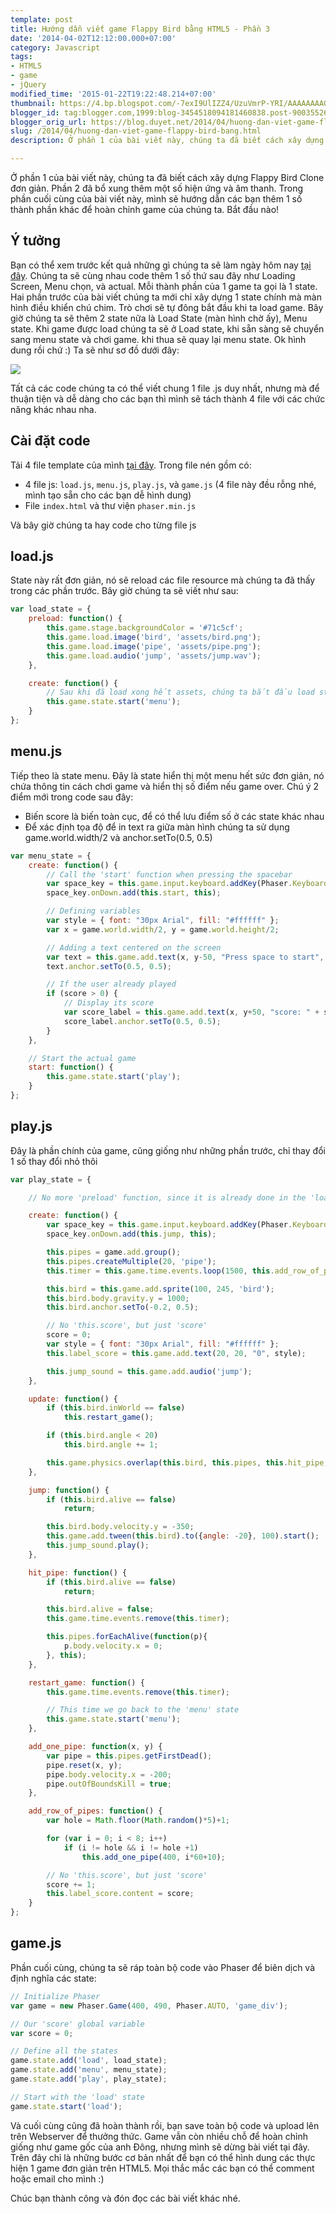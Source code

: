 ```yaml
---
template: post
title: Hướng dẫn viết game Flappy Bird bằng HTML5 - Phần 3
date: '2014-04-02T12:12:00.000+07:00'
category: Javascript
tags:
- HTML5
- game
- jQuery
modified_time: '2015-01-22T19:22:48.214+07:00'
thumbnail: https://4.bp.blogspot.com/-7exI9UlIZZ4/UzuVmrP-YRI/AAAAAAAAGgE/OjgRgxeToxU/s1600/diag.png
blogger_id: tag:blogger.com,1999:blog-3454518094181460838.post-900355265705355732
blogger_orig_url: https://blog.duyet.net/2014/04/huong-dan-viet-game-flappy-bird-bang.html
slug: /2014/04/huong-dan-viet-game-flappy-bird-bang.html
description: Ở phần 1 của bài viết này, chúng ta đã biết cách xây dựng Flappy Bird Clone đơn giản. Phần 2 đã bổ xung thêm một số hiện ứng và âm thanh. Trong phần cuối cùng của bài viết này, mình sẽ hướng dẫn các bạn thêm 1 số thành phần khác để hoàn chỉnh game của chúng ta. Bắt đầu nào!

---
```


Ở phần 1 của bài viết này, chúng ta đã biết cách xây dựng Flappy Bird Clone đơn giản. Phần 2 đã bổ xung thêm một số hiện ứng và âm thanh. Trong phần cuối cùng của bài viết này, mình sẽ hướng dẫn các bạn thêm 1 số thành phần khác để hoàn chỉnh game của chúng ta. Bắt đầu nào!

## Ý tưởng ##

Bạn có thể xem trước kết quả những gì chúng ta sẽ làm ngày hôm nay [tại đây](https://jsfiddle.net/lvduit/sw9HM/embedded/result/).
Chúng ta sẽ cùng nhau code thêm 1 số thứ sau đây như Loading Screen, Menu chọn, và actual.
Mỗi thành phần của 1 game ta gọi là 1 state. Hai phần trước của bài viết chúng ta mới chỉ xây dựng 1 state chính mà màn hình điều khiển chú chim. Trò chơi sẽ tự đông bắt đầu khi ta load game. Bây giờ chúng ta sẽ thêm 2 state nữa là Load State (màn hình chờ ấy), Menu state.
Khi game được load chúng ta sẽ ở Load state, khi sẵn sàng sẽ chuyển sang menu state và chơi game. khi thua sẽ quay lại menu state. Ok hình dung rồi chứ :)
Ta sẽ như sơ đồ dưới đây:

![](https://4.bp.blogspot.com/-7exI9UlIZZ4/UzuVmrP-YRI/AAAAAAAAGgE/OjgRgxeToxU/s1600/diag.png)

Tất cả các code chúng ta có thể viết chung 1 file .js duy nhất, nhưng mà để thuận tiện và dễ dàng cho các bạn thì mình sẽ tách thành 4 file với các chức năng khác nhau nha.

## Cài đặt code 

Tải 4 file template của mình [tại đây](https://github.com/lvduit/phaser-tutorials/raw/master/4-flappy_bird/flappy_bird_basic.zip). Trong file nén gồm có:

- 4 file js: `load.js`, `menu.js`, `play.js`, và `game.js` (4 file này đều rỗng nhé, mình tạo sẵn cho các bạn dễ hình dung)
- File `index.html` và thư viện `phaser.min.js`

Và bây giờ chúng ta hay code cho từng file js

## load.js ##

State này rất đơn giản, nó sẽ reload các file resource mà chúng ta đã thấy trong các phần trước. Bây giờ chúng ta sẽ viết như sau:

```js
var load_state = {  
    preload: function() { 
        this.game.stage.backgroundColor = '#71c5cf';
        this.game.load.image('bird', 'assets/bird.png');  
        this.game.load.image('pipe', 'assets/pipe.png');  
        this.game.load.audio('jump', 'assets/jump.wav');
    },

    create: function() {
        // Sau khi đã load xong hết assets, chúng ta bắt đầu load state menu
        this.game.state.start('menu');
    }
};

```

## menu.js ##

Tiếp theo là state menu. Đây là state hiển thị một menu hết sức đơn giản, nó chứa thông tin cách chơi game và hiển thị số điểm nếu game over.
Chú ý 2 điểm mới trong code sau đây:

- Biến score là biến toàn cục, để có thể lưu điểm số ở các state khác nhau
- Để xác định tọa độ để in text ra giữa màn hình chúng ta sử dụng game.world.width/2 và anchor.setTo(0.5, 0.5)

```js
var menu_state = {  
    create: function() {
        // Call the 'start' function when pressing the spacebar
        var space_key = this.game.input.keyboard.addKey(Phaser.Keyboard.SPACEBAR);
        space_key.onDown.add(this.start, this); 

        // Defining variables
        var style = { font: "30px Arial", fill: "#ffffff" };
        var x = game.world.width/2, y = game.world.height/2;

        // Adding a text centered on the screen
        var text = this.game.add.text(x, y-50, "Press space to start", style);
        text.anchor.setTo(0.5, 0.5); 

        // If the user already played
        if (score > 0) {
            // Display its score
            var score_label = this.game.add.text(x, y+50, "score: " + score, style);
            score_label.anchor.setTo(0.5, 0.5); 
        }
    },

    // Start the actual game
    start: function() {
        this.game.state.start('play');
    }
};
```

## play.js ##

Đây là phần chính của game, cũng giống như những phần trước, chỉ thay đổi 1 số thay đổi nhỏ thôi

```js
var play_state = {

    // No more 'preload' function, since it is already done in the 'load' state

    create: function() { 
        var space_key = this.game.input.keyboard.addKey(Phaser.Keyboard.SPACEBAR);
        space_key.onDown.add(this.jump, this); 

        this.pipes = game.add.group();
        this.pipes.createMultiple(20, 'pipe');  
        this.timer = this.game.time.events.loop(1500, this.add_row_of_pipes, this);           

        this.bird = this.game.add.sprite(100, 245, 'bird');
        this.bird.body.gravity.y = 1000; 
        this.bird.anchor.setTo(-0.2, 0.5);

        // No 'this.score', but just 'score'
        score = 0; 
        var style = { font: "30px Arial", fill: "#ffffff" };
        this.label_score = this.game.add.text(20, 20, "0", style); 

        this.jump_sound = this.game.add.audio('jump');
    },

    update: function() {
        if (this.bird.inWorld == false)
            this.restart_game(); 

        if (this.bird.angle < 20)
            this.bird.angle += 1;

        this.game.physics.overlap(this.bird, this.pipes, this.hit_pipe, null, this);      
    },

    jump: function() {
        if (this.bird.alive == false)
            return; 

        this.bird.body.velocity.y = -350;
        this.game.add.tween(this.bird).to({angle: -20}, 100).start();
        this.jump_sound.play();
    },

    hit_pipe: function() {
        if (this.bird.alive == false)
            return;

        this.bird.alive = false;
        this.game.time.events.remove(this.timer);

        this.pipes.forEachAlive(function(p){
            p.body.velocity.x = 0;
        }, this);
    },

    restart_game: function() {
        this.game.time.events.remove(this.timer);

        // This time we go back to the 'menu' state
        this.game.state.start('menu');
    },

    add_one_pipe: function(x, y) {
        var pipe = this.pipes.getFirstDead();
        pipe.reset(x, y);
        pipe.body.velocity.x = -200; 
        pipe.outOfBoundsKill = true;
    },

    add_row_of_pipes: function() {
        var hole = Math.floor(Math.random()*5)+1;

        for (var i = 0; i < 8; i++)
            if (i != hole && i != hole +1) 
                this.add_one_pipe(400, i*60+10);   

        // No 'this.score', but just 'score'
        score += 1; 
        this.label_score.content = score;  
    }
};
```

## game.js  ##

Phần cuối cùng, chúng ta sẽ ráp toàn bộ code vào Phaser để biên dịch và định nghĩa các state:

```js
// Initialize Phaser
var game = new Phaser.Game(400, 490, Phaser.AUTO, 'game_div');

// Our 'score' global variable
var score = 0;

// Define all the states
game.state.add('load', load_state);  
game.state.add('menu', menu_state);  
game.state.add('play', play_state);  

// Start with the 'load' state
game.state.start('load');  
```

Và cuối cùng cũng đã hoàn thành rồi, bạn save toàn bộ code và upload lên trên Webserver để thưởng thức.
Game vẫn còn nhiều chỗ để hoàn chỉnh giống như game gốc của anh Đông, nhưng mình sẽ dừng bài viết tại đây. Trên đây chỉ là những bước cơ bản nhất để bạn có thể hình dung các thực hiện 1 game đơn giản trên HTML5. Mọi thắc mắc các bạn có thể comment hoặc email cho mình :)

Chúc bạn thành công và đón đọc các bài viết khác nhé.
